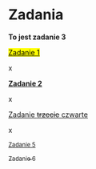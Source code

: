 <!DOCTYPE html>
<html>
<head>
<h1>Zadania</h1>
</head>
<body>
<p><b>To jest zadanie 3</b></p>
<p><a href="https://yoda20039.github.io/zadania/"><mark>Zadanie 1</mark></a></p>x
<p><a href="https://yoda20039.github.io/Zadanie-2/"><b>Zadanie 2</b></a></p>x
<p><a href=" Zadanie-1.io ">Zadanie <del>trzecie</del> <ins>czwarte</ins></a></p>x
<p><a href=" "><small>Zadanie 5</small></a></p>
<p><a href=" "><sub>Zadanie 6</sub></a></p>
</body>
</html>
